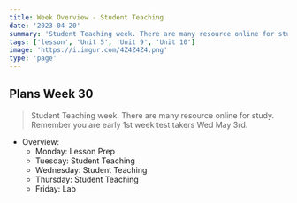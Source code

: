 ```yaml
---
title: Week Overview - Student Teaching
date: '2023-04-20'
summary: 'Student Teaching week. There are many resource online for study. Remember you are early 1st week test takers Wed May 3rd.'
tags: ['lesson', 'Unit 5', 'Unit 9', 'Unit 10']
image: 'https://i.imgur.com/4Z4Z4Z4.png'
type: 'page'
---
```


## Plans Week 30
> Student Teaching week. There are many resource online for study. Remember you are early 1st week test takers Wed May 3rd.

- Overview:
    - Monday: Lesson Prep
    - Tuesday: Student Teaching
    - Wednesday: Student Teaching
    - Thursday: Student Teaching
    - Friday: Lab